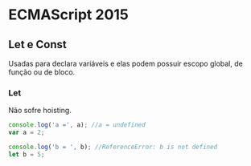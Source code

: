 # ECMAScript 2015

## Let e Const
Usadas para declara variáveis e elas podem possuir escopo global, de função ou de bloco.

### Let
Não sofre hoisting.

```javascript
console.log('a =', a); //a = undefined
var a = 2;

console.log('b = ', b); //ReferenceError: b is not defined
let b = 5; 
```